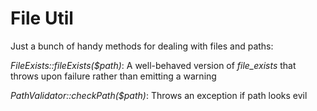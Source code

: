 # File Util

Just a bunch of handy methods for dealing with files and paths:


*FileExists::fileExists($path)*:
A well-behaved version of *file_exists* that throws upon failure rather than emitting a warning


*PathValidator::checkPath($path)*:
Throws an exception if path looks evil
